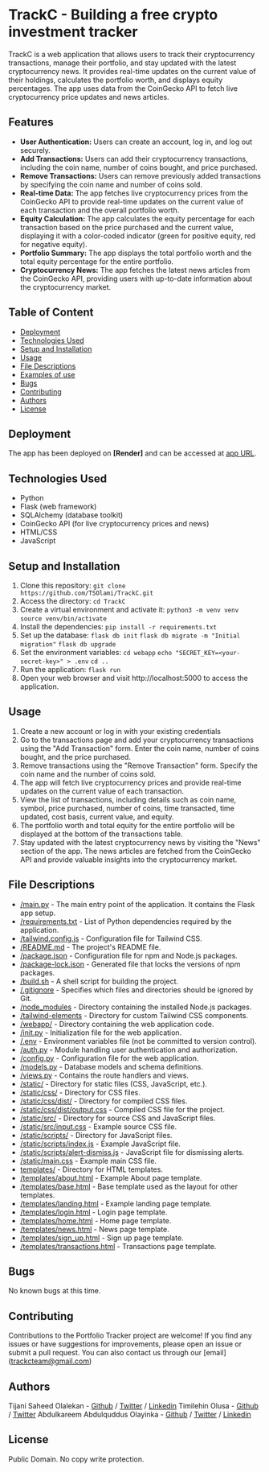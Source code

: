 # TrackC - Building a free crypto investment tracker

TrackC is a web application that allows users to track their cryptocurrency transactions, manage their portfolio, and stay updated with the latest cryptocurrency news. It provides real-time updates on the current value of their holdings, calculates the portfolio worth, and displays equity percentages. The app uses data from the CoinGecko API to fetch live cryptocurrency price updates and news articles.

## Features

- **User Authentication:** Users can create an account, log in, and log out securely.
- **Add Transactions:** Users can add their cryptocurrency transactions, including the coin name, number of coins bought, and price purchased.
- **Remove Transactions:** Users can remove previously added transactions by specifying the coin name and number of coins sold.
- **Real-time Data:** The app fetches live cryptocurrency prices from the CoinGecko API to provide real-time updates on the current value of each transaction and the overall portfolio worth.
- **Equity Calculation:** The app calculates the equity percentage for each transaction based on the price purchased and the current value, displaying it with a color-coded indicator (green for positive equity, red for negative equity).
- **Portfolio Summary:** The app displays the total portfolio worth and the total equity percentage for the entire portfolio.
- **Cryptocurrency News:** The app fetches the latest news articles from the CoinGecko API, providing users with up-to-date information about the cryptocurrency market.

## Table of Content
* [Deployment](#deployment)
* [Technologies Used](#technologies-used)
* [Setup and Installation](#setup-and-installation)
* [Usage](#usage)
* [File Descriptions](#file-descriptions)
* [Examples of use](#examples-of-use)
* [Bugs](#bugs)
* [Contributing](#contributing)
* [Authors](#authors)
* [License](#license)

## Deployment

The app has been deployed on **[Render]** and can be accessed at [app URL](https://trackc-flask-app-wg3p.onrender.com/).


## Technologies Used

- Python
- Flask (web framework)
- SQLAlchemy (database toolkit)
- CoinGecko API (for live cryptocurrency prices and news)
- HTML/CSS
- JavaScript

## Setup and Installation
1. Clone this repository:
 `git clone https://github.com/TSOlami/TrackC.git`
2. Access the directory:
 `cd TrackC`
3. Create a virtual environment and activate it: 
 `python3 -m venv venv`
 `source venv/bin/activate`
4. Install the dependencies:
 `pip install -r requirements.txt`
5. Set up the database:
 `flask db init` 
 `flask db migrate -m "Initial migration"`
 `flask db upgrade`
6. Set the environment variables:
 `cd webapp`
 `echo "SECRET_KEY=<your-secret-key>" > .env`
 `cd ..`
7. Run the application:
 `flask run`
8. Open your web browser and visit http://localhost:5000 to access the application.

## Usage
1. Create a new account or log in with your existing credentials
2. Go to the transactions page and add your cryptocurrency transactions using the "Add Transaction" form. Enter the coin name, number of coins bought, and the price purchased.
3. Remove transactions using the "Remove Transaction" form. Specify the coin name and the number of coins sold.
4. The app will fetch live cryptocurrency prices and provide real-time updates on the current value of each transaction.
5. View the list of transactions, including details such as coin name, symbol, price purchased, number of coins, time transacted, time updated, cost basis, current value, and equity.
6. The portfolio worth and total equity for the entire portfolio will be displayed at the bottom of the transactions table.
7. Stay updated with the latest cryptocurrency news by visiting the "News" section of the app. The news articles are fetched from the CoinGecko API and provide valuable insights into the cryptocurrency market.

## File Descriptions
* [/main.py](/main.py) - The main entry point of the application. It contains the Flask app setup.
* [/requirements.txt](/requirements.txt ) - List of Python dependencies required by the application.
* [/tailwind.config.js](/tailwind.config.js) -  Configuration file for Tailwind CSS.
* [/README.md](/README.md) - The project's README file.
* [/package.json](/package.json) - Configuration file for npm and Node.js packages.
* [/package-lock.json](/package-lock.json) - Generated file that locks the versions of npm packages.
* [/build.sh](/build.sh) - A shell script for building the project.
* [/.gitignore](/.gitignore) -  Specifies which files and directories should be ignored by Git.
* [/node_modules](/node_modules) -  Directory containing the installed Node.js packages.
* [/tailwind-elements](/tailwind-elements) - Directory for custom Tailwind CSS components.
* [/webapp/](/webapp) - Directory containing the web application code.
*   [/init.py](/webapp/__init__.py) -  Initialization file for the web application.
*   [/.env](/webapp/.env) -  Environment variables file (not be committed to version control).
*   [/auth.py](/webapp/auth.py) - Module handling user authentication and authorization.
*   [/config.py](/webapp/config.py) - Configuration file for the web application.
*   [/models.py](/webapp/models.py) - Database models and schema definitions.
*   [/views.py](/webapp/views.py) - Contains the route handlers and views.
*   [/static/](/webapp/static) - Directory for static files (CSS, JavaScript, etc.).
*    [/static/css/](/webapp/static/css) -  Directory for CSS files.
*    [/static/css/dist/](/webapp/static/css/dist) - Directory for compiled CSS files.
*    [/static/css/dist/output.css](/webapp/static/css/dist/output.css) - Compiled CSS file for the project.
*    [/static/src/](/webapp/static/src) - Directory for source CSS and JavaScript files.
*    [/static/src/input.css](/webapp/static/src/input.css) - Example source CSS file.
*    [/static/scripts/](/webapp/static/scripts:) -  Directory for JavaScript files.
*    [/static/scripts/index.js](/webapp/static/scripts/index.js) - Example JavaScript file.
*    [/static/scripts/alert-dismiss.js](/webapp/static/scripts/alert-dismiss.js) - JavaScript file for dismissing alerts.
*    [/static/main.css](/webapp/static/main.css) - Example main CSS file.
*  [templates/](/webapp/templates) - Directory for HTML templates.
*    [/templates/about.html](/webapp/templates/about.html) - Example About page template.
*    [/templates/base.html](/webapp/templates/base.html) - Base template used as the layout for other templates.
*    [/templates/landing.html](/webapp/templates/landing.html) - Example landing page template.
*    [/templates/login.html](/webapp/templates/login.html) -  Login page template.
*    [/templates/home.html](/webapp/templates/home.html) - Home page template.
*    [/templates/news.html](/webapp/templates/news.html) - News page template.
*    [/templates/sign_up.html](/webapp/templates/sign_up.html) - Sign up page template.
*    [/templates/transactions.html](/webapp/templates/transactions.html) - Transactions page template.

## Bugs
No known bugs at this time. 

## Contributing
Contributions to the Portfolio Tracker project are welcome! If you find any issues or have suggestions for improvements, please open an issue or submit a pull request. You can also contact us through our [email] (trackcteam@gmail.com)

## Authors
Tijani Saheed Olalekan - [Github](https://github.com/TSOlami) / [Twitter](https://twitter.com/def_input_name) / [Linkedin](https://linkedin.com/in/saheed-tijani-b9935625b)
Timilehin Olusa - [Github](https://github.com/DeepBrain07) / [Twitter](https://twitter.com/TimmieOlusa)
Abdulkareem Abdulquddus Olayinka - [Github](https://github.com/Slimanyy) / [Twitter](https://twitter.com/Slimany_) / [Linkedin](https://www.linkedin.com/in/slimany/)

## License
Public Domain. No copy write protection. 
